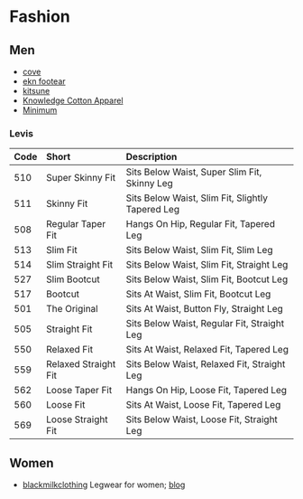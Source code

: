 # Fashion #

## Men ##

- [cove](http://www.cove.de/)
- [ekn footear](http://www.eknfootwear.com/)
- [kitsune](http://www.kitsune.fr/)
- [Knowledge Cotton Apparel](http://www.knowledgecottonapparel.com/)
- [Minimum](http://www.minimum.dk/)

### Levis ###

| Code | Short | Description |
| :---- | :---- | :---- |
| 510 | Super Skinny Fit | Sits Below Waist, Super Slim Fit, Skinny Leg |
| 511 | Skinny Fit | Sits Below Waist, Slim Fit, Slightly Tapered Leg |
| 508 | Regular Taper Fit | Hangs On Hip, Regular Fit, Tapered Leg |
| 513 | Slim Fit | Sits Below Waist, Slim Fit, Slim Leg |
| 514 | Slim Straight Fit | Sits Below Waist, Slim Fit, Straight Leg |
| 527 | Slim Bootcut | Sits Below Waist, Slim Fit, Bootcut Leg |
| 517 | Bootcut | Sits At Waist, Slim Fit, Bootcut Leg |
| 501 | The Original | Sits At Waist, Button Fly, Straight Leg |
| 505 | Straight Fit | Sits Below Waist, Regular Fit, Straight Leg |
| 550 | Relaxed Fit | Sits At Waist, Relaxed Fit, Tapered Leg |
| 559 | Relaxed Straight Fit | Sits Below Waist, Relaxed Fit, Straight Leg |
| 562 | Loose Taper Fit | Hangs On Hip, Loose Fit, Tapered Leg |
| 560 | Loose Fit | Sits At Waist, Loose Fit, Tapered Leg |
| 569 | Loose Straight Fit | Sits Below Waist, Loose Fit, Straight Leg |

## Women ##

- [blackmilkclothing](http://www.blackmilkclothing.com/) Legwear for women; [blog](http://www.blackmilkclothing.com/)
